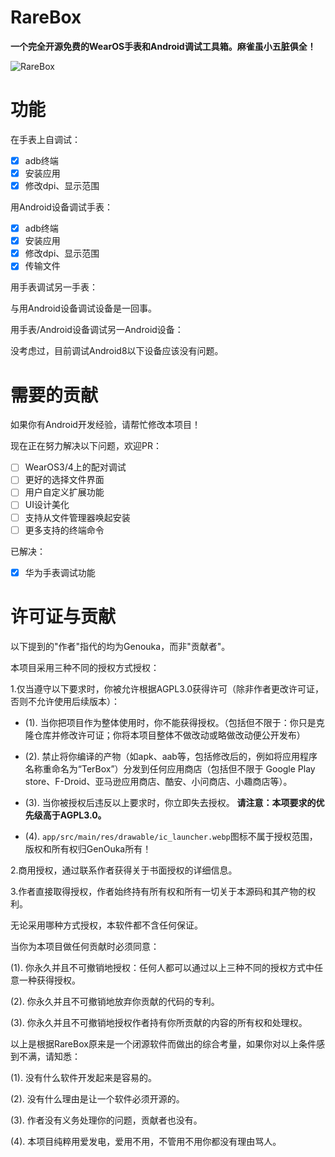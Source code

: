 # RareBox
**一个完全开源免费的WearOS手表和Android调试工具箱。麻雀虽小五脏俱全！**

![RareBox](https://github.com/Genouka/RareBox/assets/142009020/90a9719c-9f8e-4d96-a1a2-4c9b7902841b)
   
# 功能
在手表上自调试：

- [x] adb终端
- [x] 安装应用
- [x] 修改dpi、显示范围

用Android设备调试手表：

- [x] adb终端
- [x] 安装应用
- [x] 修改dpi、显示范围
- [x] 传输文件

用手表调试另一手表：

与用Android设备调试设备是一回事。

用手表/Android设备调试另一Android设备：

没考虑过，目前调试Android8以下设备应该没有问题。

# 需要的贡献
如果你有Android开发经验，请帮忙修改本项目！

现在正在努力解决以下问题，欢迎PR：

- [ ] WearOS3/4上的配对调试
- [ ] 更好的选择文件界面
- [ ] 用户自定义扩展功能
- [ ] UI设计美化
- [ ] 支持从文件管理器唤起安装
- [ ] 更多支持的终端命令

已解决：

- [x] 华为手表调试功能


# 许可证与贡献
以下提到的"作者"指代的均为Genouka，而非"贡献者"。

本项目采用三种不同的授权方式授权：

1.仅当遵守以下要求时，你被允许根据AGPL3.0获得许可（除非作者更改许可证，否则不允许使用后续版本）：

  - (1). 当你把项目作为整体使用时，你不能获得授权。（包括但不限于：你只是克隆仓库并修改许可证；你将本项目整体不做改动或略做改动便公开发布）
  
  - (2). 禁止将你编译的产物（如apk、aab等，包括修改后的，例如将应用程序名称重命名为“TerBox”）分发到任何应用商店（包括但不限于 Google Play store、F-Droid、亚马逊应用商店、酷安、小问商店、小趣商店等）。

  - (3). 当你被授权后违反以上要求时，你立即失去授权。 **请注意：本项要求的优先级高于AGPL3.0。**
  
  - (4). `app/src/main/res/drawable/ic_launcher.webp`图标不属于授权范围，版权和所有权归GenOuka所有！

2.商用授权，通过联系作者获得关于书面授权的详细信息。

3.作者直接取得授权，作者始终持有所有权和所有一切关于本源码和其产物的权利。

无论采用哪种方式授权，本软件都不含任何保证。

当你为本项目做任何贡献时必须同意：

   (1). 你永久并且不可撤销地授权：任何人都可以通过以上三种不同的授权方式中任意一种获得授权。

   (2). 你永久并且不可撤销地放弃你贡献的代码的专利。

   (3). 你永久并且不可撤销地授权作者持有你所贡献的内容的所有权和处理权。

以上是根据RareBox原来是一个闭源软件而做出的综合考量，如果你对以上条件感到不满，请知悉：

   (1). 没有什么软件开发起来是容易的。

   (2). 没有什么理由是让一个软件必须开源的。

   (3). 作者没有义务处理你的问题，贡献者也没有。

   (4). 本项目纯粹用爱发电，爱用不用，不管用不用你都没有理由骂人。
